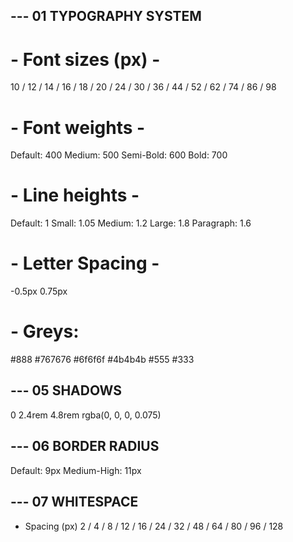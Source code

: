 ## --- 01 TYPOGRAPHY SYSTEM

# - Font sizes (px) -

10 / 12 / 14 / 16 / 18 / 20 / 24 / 30 / 36 / 44 / 52 / 62 / 74 / 86 / 98

# - Font weights -

Default: 400
Medium: 500
Semi-Bold: 600
Bold: 700

# - Line heights -

Default: 1
Small: 1.05
Medium: 1.2
Large: 1.8
Paragraph: 1.6

# - Letter Spacing -

-0.5px
0.75px

# - Greys:

#888
#767676
#6f6f6f
#4b4b4b
#555
#333

## --- 05 SHADOWS

0 2.4rem 4.8rem rgba(0, 0, 0, 0.075)

## --- 06 BORDER RADIUS

Default: 9px
Medium-High: 11px

## --- 07 WHITESPACE

- Spacing (px)
  2 / 4 / 8 / 12 / 16 / 24 / 32 / 48 / 64 / 80 / 96 / 128
